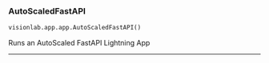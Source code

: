 ### AutoScaledFastAPI


```python
visionlab.app.app.AutoScaledFastAPI()
```


Runs an AutoScaled FastAPI Lightning App


----
